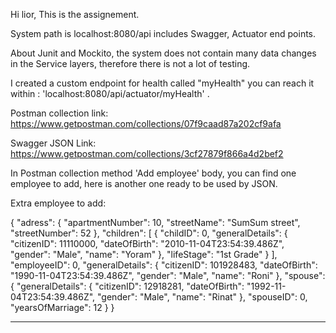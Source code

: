 Hi lior, 
This is the assignement.

System path is localhost:8080/api includes Swagger, Actuator end points.
 
About Junit and Mockito, the system does not contain many data changes in the Service layers, therefore there is not a lot of testing.

I created a custom endpoint for health called "myHealth"
you can reach it within : 'localhost:8080/api/actuator/myHealth' .

Postman collection link:
https://www.getpostman.com/collections/07f9caad87a202cf9afa

Swagger JSON Link:
https://www.getpostman.com/collections/3cf27879f866a4d2bef2

In Postman collection method 'Add employee' body, you can find one employee to add, here is another one ready to be used by JSON.


Extra employee to add:

{
  "adress": {
    "apartmentNumber": 10,
    "streetName": "SumSum street",
    "streetNumber": 52
  },
  "children": [
    {
      "childID": 0,
      "generalDetails": {
        "citizenID": 11110000,
        "dateOfBirth": "2010-11-04T23:54:39.486Z",
        "gender": "Male",
        "name": "Yoram"
      },
      "lifeStage": "1st Grade"
    }
  ],
  "employeeID": 0,
  "generalDetails": {
    "citizenID": 101928483,
    "dateOfBirth": "1990-11-04T23:54:39.486Z",
    "gender": "Male",
    "name": "Roni"
  },
  "spouse": {
    "generalDetails": {
      "citizenID": 12918281,
      "dateOfBirth": "1992-11-04T23:54:39.486Z",
      "gender": "Male",
      "name": "Rinat"
    },
    "spouseID": 0,
    "yearsOfMarriage": 12
  }
}

-------------------------------------------------------------